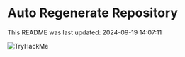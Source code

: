 # Auto Regenerate Repository

This README was last updated: 2024-09-19 14:07:11

 ![TryHackMe](https://tryhackme.com/badge/533634)